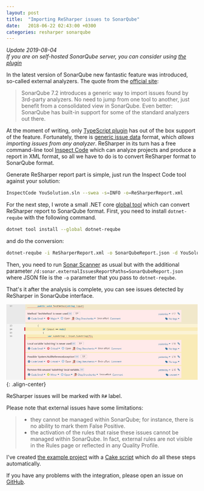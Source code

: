 ```yaml
---
layout: post
title:  "Importing ReSharper issues to SonarQube"
date:   2018-06-22 02:43:00 +0300
categories: resharper sonarqube
---
```


*Update 2019-08-04*  
*If you are on self-hosted SonarQube server, you can consider using [the plugin](https://github.com/Soloplan/resharper-clt-plugin)*

In the latest version of SonarQube new fantastic feature was introduced, so-called external analyzers.
The quote from the [official site](https://www.sonarqube.org/sonarqube-7-2/):

> SonarQube 7.2 introduces a generic way to import issues found by 3rd-party analyzers.
> No need to jump from one tool to another, just benefit from a consolidated view in SonarQube. Even better: SonarQube has built-in support for some of the standard analyzers out there.

At the moment of writing, only [TypeScript plugin](https://docs.sonarqube.org/display/PLUG/SonarTS) has out of the box support of the feature. Fortunately, there is [generic issue data](https://docs.sonarqube.org/display/SONAR/Generic+Issue+Data) format, which _allows importing issues from any analyzer_. ReSharper in its turn has a free command-line tool [Inspect Code](https://www.jetbrains.com/help/resharper/InspectCode.html) which can analyze projects and produce a report in XML format, so all we have to do is to convert ReSharper format to SonarQube format.

Generate ReSharper report part is simple, just run the Inspect Code tool against your solution:
```bash
InspectCode YouSolution.sln --swea -s=INFO -o=ReSharperReport.xml
```

For the next step, I wrote a small .NET core [global tool](https://github.com/olsh/dotnet-reqube) which can convert ReSharper report to SonarQube format. First, you need to install `dotnet-reqube` with the following command.

```bash
dotnet tool install --global dotnet-reqube
```

and do the conversion:

```bash
dotnet-reqube -i ReSharperReport.xml -o SonarQubeReport.json -d YouSolutionDirectory
```

Then, you need to run [Sonar Scanner](https://docs.sonarqube.org/display/SCAN/Analyzing+with+SonarQube+Scanner+for+MSBuild) as usual but with the additional parameter `/d:sonar.externalIssuesReportPaths=SonarQubeReport.json` where JSON file is the `-o` parameter that you pass to `dotnet-reqube`.

That's it after the analysis is complete, you can see issues detected by ReSharper in SonarQube interface.

![R# issues](/images/2018-06-21/resharper-issues.png){: .align-center}

ReSharper issues will be marked with `R#` label.

Please note that external issues have some limitations:

> * they cannot be managed within SonarQube; for instance, there is no ability to mark them False Positive.
> * the activation of the rules that raise these issues cannot be managed within SonarQube. In fact, external rules are not visible in the Rules page or reflected in any Quality Profile.

I've created [the example project](https://github.com/olsh/resharper-to-sonarqube-example) with a [Cake script](https://github.com/olsh/resharper-to-sonarqube-example/blob/master/build.cake) which do all these steps automatically.

If you have any problems with the integration, please open an issue on [GitHub](https://github.com/olsh/resharper-to-sonarqube-example/issues).
